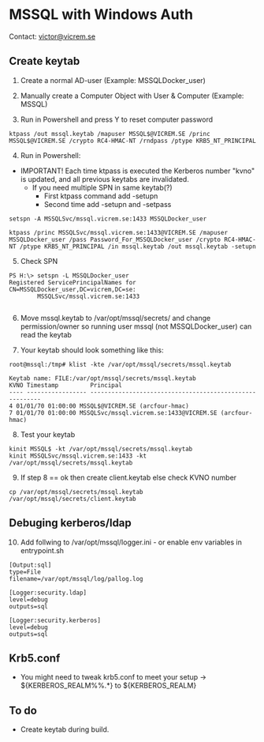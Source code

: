 # MSSQL with Windows Auth

Contact: victor@vicrem.se


## Create keytab

1) Create a normal AD-user (Example: MSSQLDocker_user)

2) Manually create a Computer Object with User & Computer (Example: MSSQL)

3) Run in Powershell and press Y to reset computer password

```
ktpass /out mssql.keytab /mapuser MSSQL$@VICREM.SE /princ MSSQL$@VICREM.SE /crypto RC4-HMAC-NT /rndpass /ptype KRB5_NT_PRINCIPAL

```

4) Run in Powershell:

* IMPORTANT! Each time ktpass is executed the Kerberos number "kvno" is updated, and all previous keytabs are invalidated. 
    * If you need multiple SPN in same keytab(?)
        + First ktpass command add -setupn
        + Second time add -setupn and -setpass

```
setspn -A MSSQLSvc/mssql.vicrem.se:1433 MSSQLDocker_user

ktpass /princ MSSQLSvc/mssql.vicrem.se:1433@VICREM.SE /mapuser MSSQLDocker_user /pass Password_For_MSSQLDocker_user /crypto RC4-HMAC-NT /ptype KRB5_NT_PRINCIPAL /in mssql.keytab /out mssql.keytab -setupn

```


5) Check SPN

```
PS H:\> setspn -L MSSQLDocker_user
Registered ServicePrincipalNames for CN=MSSQLDocker_user,DC=vicrem,DC=se:
        MSSQLSvc/mssql.vicrem.se:1433
        
``` 


6) Move mssql.keytab to /var/opt/mssql/secrets/ and change permission/owner so running user mssql (not MSSQLDocker_user) can read the keytab


7) Your keytab should look something like this:

```
root@mssql:/tmp# klist -kte /var/opt/mssql/secrets/mssql.keytab

Keytab name: FILE:/var/opt/mssql/secrets/mssql.keytab
KVNO Timestamp         Principal
---- ----------------- --------------------------------------------------------
4 01/01/70 01:00:00 MSSQL$@VICREM.SE (arcfour-hmac)
7 01/01/70 01:00:00 MSSQLSvc/mssql.vicrem.se:1433@VICREM.SE (arcfour-hmac)

```


8) Test your keytab

```
kinit MSSQL$ -kt /var/opt/mssql/secrets/mssql.keytab
kinit MSSQLSvc/mssql.vicrem.se:1433 -kt /var/opt/mssql/secrets/mssql.keytab

```

9) If step 8 == ok then create client.keytab else check KVNO number

```
cp /var/opt/mssql/secrets/mssql.keytab /var/opt/mssql/secrets/client.keytab

```


## Debuging kerberos/ldap

10) Add follwing to /var/opt/mssql/logger.ini - or enable env variables in entrypoint.sh

```
[Output:sql]
type=File
filename=/var/opt/mssql/log/pallog.log

[Logger:security.ldap]
level=debug
outputs=sql

[Logger:security.kerberos]
level=debug
outputs=sql

```
## Krb5.conf
* You might need to tweak krb5.conf to meet your setup -> ${KERBEROS_REALM%%.*} to ${KERBEROS_REALM}


## To do

* Create keytab during build.
